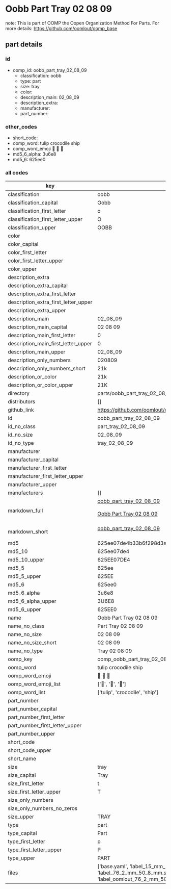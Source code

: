 # Oobb Part Tray 02 08 09  

note: This is part of OOMP the Oopen Organization Method For Parts. For more details: https://github.com/oomlout/oomp_base

##  part details





### id
* oomp_id: oobb_part_tray_02_08_09
  * classification: oobb
  * type: part
  * size: tray
  * color: 
  * description_main: 02_08_09
  * description_extra: 
  * manufacturer: 
  * part_number: 

### other_codes
* short_code: 
* oomp_word: tulip crocodile ship
* oomp_word_emoji :tulip: :crocodile: :ship:
* md5_6_alpha: 3u6e8
* md5_6: 625ee0

### all codes 
| key | value |  
| --- | --- |  
| classification | oobb |  
| classification_capital | Oobb |  
| classification_first_letter | o |  
| classification_first_letter_upper | O |  
| classification_upper | OOBB |  
| color |  |  
| color_capital |  |  
| color_first_letter |  |  
| color_first_letter_upper |  |  
| color_upper |  |  
| description_extra |  |  
| description_extra_capital |  |  
| description_extra_first_letter |  |  
| description_extra_first_letter_upper |  |  
| description_extra_upper |  |  
| description_main | 02_08_09 |  
| description_main_capital | 02 08 09 |  
| description_main_first_letter | 0 |  
| description_main_first_letter_upper | 0 |  
| description_main_upper | 02_08_09 |  
| description_only_numbers | 020809 |  
| description_only_numbers_short | 21k |  
| description_or_color | 21k |  
| description_or_color_upper | 21K |  
| directory | parts/oobb_part_tray_02_08_09 |  
| distributors | [] |  
| github_link | https://github.com/oomlout/oomlout_oomp_part_src/tree/main/parts/oobb_part_tray_02_08_09/working |  
| id | oobb_part_tray_02_08_09 |  
| id_no_class | part_tray_02_08_09 |  
| id_no_size | 02_08_09 |  
| id_no_type | tray_02_08_09 |  
| manufacturer |  |  
| manufacturer_capital |  |  
| manufacturer_first_letter |  |  
| manufacturer_first_letter_upper |  |  
| manufacturer_upper |  |  
| manufacturers | [] |  
| markdown_full | [oobb_part_tray_02_08_09](https://github.com/oomlout/oomlout_oomp_part_src/tree/main/parts/oobb_part_tray_02_08_09/working)<br>[](https://github.com/oomlout/oomlout_oomp_part_src/tree/main/parts/oobb_part_tray_02_08_09/working)<br>[Oobb Part Tray 02 08 09](https://github.com/oomlout/oomlout_oomp_part_src/tree/main/parts/oobb_part_tray_02_08_09/working)<br><br> |  
| markdown_short | [oobb_part_tray_02_08_09](https://github.com/oomlout/oomlout_oomp_part_src/tree/main/parts/oobb_part_tray_02_08_09/working)<br><br> |  
| md5 | 625ee07de4b33b6f298d3a834fce755a |  
| md5_10 | 625ee07de4 |  
| md5_10_upper | 625EE07DE4 |  
| md5_5 | 625ee |  
| md5_5_upper | 625EE |  
| md5_6 | 625ee0 |  
| md5_6_alpha | 3u6e8 |  
| md5_6_alpha_upper | 3U6E8 |  
| md5_6_upper | 625EE0 |  
| name | Oobb Part Tray 02 08 09 |  
| name_no_class | Part Tray 02 08 09 |  
| name_no_size | 02 08 09 |  
| name_no_size_short | 02 08 09 |  
| name_no_type | Tray 02 08 09 |  
| oomp_key | oomp_oobb_part_tray_02_08_09 |  
| oomp_word | tulip crocodile ship |  
| oomp_word_emoji | :tulip: :crocodile: :ship: |  
| oomp_word_emoji_list | [':tulip:', ':crocodile:', ':ship:'] |  
| oomp_word_list | ['tulip', 'crocodile', 'ship'] |  
| part_number |  |  
| part_number_capital |  |  
| part_number_first_letter |  |  
| part_number_first_letter_upper |  |  
| part_number_upper |  |  
| short_code |  |  
| short_code_upper |  |  
| short_name |  |  
| size | tray |  
| size_capital | Tray |  
| size_first_letter | t |  
| size_first_letter_upper | T |  
| size_only_numbers |  |  
| size_only_numbers_no_zeros |  |  
| size_upper | TRAY |  
| type | part |  
| type_capital | Part |  
| type_first_letter | p |  
| type_first_letter_upper | P |  
| type_upper | PART |  
| files | ['base.yaml', 'label_15_mm_30_mm.pdf', 'label_15_mm_30_mm.svg', 'label_76_2_mm_50_8_mm.pdf', 'label_76_2_mm_50_8_mm.svg', 'label_oomlout_76_2_mm_50_8_mm.pdf', 'label_oomlout_76_2_mm_50_8_mm.svg', 'readme.md', 'working.json', 'working.yaml'] |  
